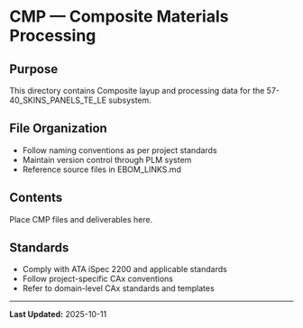 # CMP — Composite Materials Processing

## Purpose

This directory contains Composite layup and processing data for the 57-40_SKINS_PANELS_TE_LE subsystem.

## File Organization

- Follow naming conventions as per project standards
- Maintain version control through PLM system
- Reference source files in EBOM_LINKS.md

## Contents

Place CMP files and deliverables here.

## Standards

- Comply with ATA iSpec 2200 and applicable standards
- Follow project-specific CAx conventions
- Refer to domain-level CAx standards and templates

---

**Last Updated:** 2025-10-11
